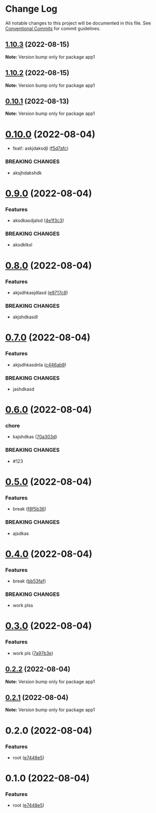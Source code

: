 # Change Log

All notable changes to this project will be documented in this file.
See [Conventional Commits](https://conventionalcommits.org) for commit guidelines.

## [1.10.3](https://github.com/kaijin1234/lerna-husky/compare/app1@1.10.2...app1@1.10.3) (2022-08-15)

**Note:** Version bump only for package app1





## [1.10.2](https://github.com/kaijin1234/lerna-husky/compare/app1@0.10.1...app1@1.10.2) (2022-08-15)

**Note:** Version bump only for package app1





## [0.10.1](https://github.com/kaijin1234/lerna-husky/compare/app1@0.10.0...app1@0.10.1) (2022-08-13)

**Note:** Version bump only for package app1

# [0.10.0](https://github.com/kaijin1234/lerna-husky/compare/app1@0.9.0...app1@0.10.0) (2022-08-04)

- feat!: askjdaksdjl ([f5d7afc](https://github.com/kaijin1234/lerna-husky/commit/f5d7afced2262df7fa17a4d0d0e05df40e2537b0))

### BREAKING CHANGES

- aksjhdakshdk

# [0.9.0](https://github.com/kaijin1234/lerna-husky/compare/app1@0.8.0...app1@0.9.0) (2022-08-04)

### Features

- aksdkasdjalsd ([4e1f3c3](https://github.com/kaijin1234/lerna-husky/commit/4e1f3c37eec6f2bb46d99cb449debaa01ec26a22))

### BREAKING CHANGES

- aksdklksl

# [0.8.0](https://github.com/kaijin1234/lerna-husky/compare/app1@0.7.0...app1@0.8.0) (2022-08-04)

### Features

- akjsdhkasjdlasd ([e9717c8](https://github.com/kaijin1234/lerna-husky/commit/e9717c88697b49a4e6759b8fe47decdb271dc3f3))

### BREAKING CHANGES

- akjshdkasdl

# [0.7.0](https://github.com/kaijin1234/lerna-husky/compare/app1@0.6.0...app1@0.7.0) (2022-08-04)

### Features

- akjsdhkasdnla ([c446ab9](https://github.com/kaijin1234/lerna-husky/commit/c446ab9f8aff830cde5b51af3720667e4a6875ca))

### BREAKING CHANGES

- jashdkasd

# [0.6.0](https://github.com/kaijin1234/lerna-husky/compare/app1@0.5.0...app1@0.6.0) (2022-08-04)

### chore

- kajshdkas ([70a303d](https://github.com/kaijin1234/lerna-husky/commit/70a303d8a66292cc28c19f9f5e498a109f167a13))

### BREAKING CHANGES

- #123

# [0.5.0](https://github.com/kaijin1234/lerna-husky/compare/app1@0.4.0...app1@0.5.0) (2022-08-04)

### Features

- break ([f8f5b36](https://github.com/kaijin1234/lerna-husky/commit/f8f5b36d373d916e0b36316ede28f9d607f4ee8a))

### BREAKING CHANGES

- ajsdkas

# [0.4.0](https://github.com/kaijin1234/lerna-husky/compare/app1@0.3.0...app1@0.4.0) (2022-08-04)

### Features

- break ([bb53faf](https://github.com/kaijin1234/lerna-husky/commit/bb53faf8bcbcf9f129a7fec5bc3d2e39fe4e7726))

### BREAKING CHANGES

- work plss

# [0.3.0](https://github.com/kaijin1234/lerna-husky/compare/app1@0.2.2...app1@0.3.0) (2022-08-04)

### Features

- work pls ([7a97b3e](https://github.com/kaijin1234/lerna-husky/commit/7a97b3e52286ffb6411c22e838721e0620c89fe5))

## [0.2.2](https://github.com/kaijin1234/lerna-husky/compare/app1@0.2.1...app1@0.2.2) (2022-08-04)

**Note:** Version bump only for package app1

## [0.2.1](https://github.com/kaijin1234/lerna-husky/compare/app1@0.2.0...app1@0.2.1) (2022-08-04)

**Note:** Version bump only for package app1

# 0.2.0 (2022-08-04)

### Features

- root ([e7448e5](https://github.com/kaijin1234/lerna-husky/commit/e7448e5676e712ab0556069c248302b41758a269))

# 0.1.0 (2022-08-04)

### Features

- root ([e7448e5](https://github.com/kaijin1234/lerna-husky/commit/e7448e5676e712ab0556069c248302b41758a269))
